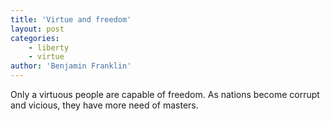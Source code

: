 ```yaml
---
title: 'Virtue and freedom'
layout: post
categories:
    - liberty
    - virtue
author: 'Benjamin Franklin'
---
```


Only a virtuous people are capable of freedom. As nations become corrupt and vicious, they have more need of masters.